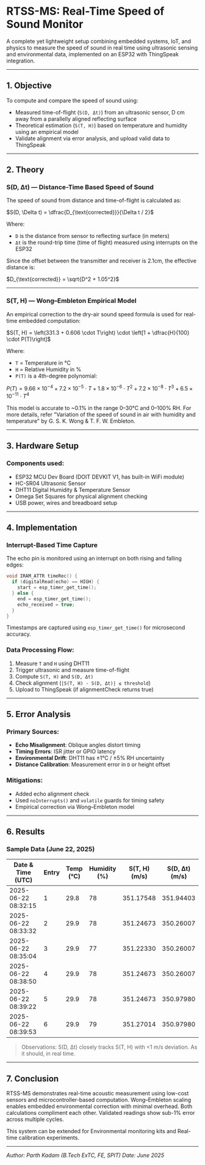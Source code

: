 # RTSS-MS: Real-Time Speed of Sound Monitor

A complete yet lightweight setup combining embedded systems, IoT, and physics to measure the speed of sound in real time using ultrasonic sensing and environmental data, implemented on an ESP32 with ThingSpeak integration.

---

## 1. Objective

To compute and compare the speed of sound using:

* Measured time-of-flight (`S(D, Δt)`) from an ultrasonic sensor, D cm away from a parallelly aligned reflecting surface
* Theoretical estimation (`S(T, H)`) based on temperature and humidity using an empirical model
* Validate alignment via error analysis, and upload valid data to ThingSpeak

---

## 2. Theory

### S(D, Δt) — Distance-Time Based Speed of Sound

The speed of sound from distance and time-of-flight is calculated as:

$S(D, \Delta t) = \dfrac{D_{\text{corrected}}}{\Delta t / 2}$

Where:

* `D` is the distance from sensor to reflecting surface (in meters)
* `Δt` is the round-trip time (time of flight) measured using interrupts on the ESP32

Since the offset between the transmitter and receiver is 2.1cm, the effective distance is:

$D_{\text{corrected}} = \sqrt{D^2 + 1.05^2}$  

---

### S(T, H) — Wong–Embleton Empirical Model

An empirical correction to the dry-air sound speed formula is used for real-time embedded computation:

$S(T, H) = \left(331.3 + 0.606 \cdot T\right) \cdot \left[1 + \dfrac{H}{100} \cdot P(T)\right]$

Where:

* `T` = Temperature in °C
* `H` = Relative Humidity in %
* `P(T)` is a 4th-degree polynomial:

$P(T) = 9.66 \times 10^{-4} + 7.2 \times 10^{-5} \cdot T + 1.8 \times 10^{-6} \cdot T^2 + 7.2 \times 10^{-8} \cdot T^3 + 6.5 \times 10^{-11} \cdot T^4$

This model is accurate to \~0.1% in the range 0–30°C and 0–100% RH. For more details, refer "Variation of the speed of sound in air with humidity and temperature" by G. S. K. Wong & T. F. W. Embleton.

---

## 3. Hardware Setup

### Components used:

* ESP32 MCU Dev Board (DOIT DEVKIT V1, has built-in WiFi module)
* HC-SR04 Ultrasonic Sensor
* DHT11 Digital Humidity & Temperature Sensor
* Omega Set Squares for physical alignment checking
* USB power, wires and breadboard setup

---

## 4. Implementation

### Interrupt-Based Time Capture

The echo pin is monitored using an interrupt on both rising and falling edges:

```cpp
void IRAM_ATTR timeRec() {
  if (digitalRead(echo) == HIGH) {
    start = esp_timer_get_time();
  } else {
    end = esp_timer_get_time();
    echo_received = true;
  }
}
```

Timestamps are captured using `esp_timer_get_time()` for microsecond accuracy.

### Data Processing Flow:

1. Measure `T` and `H` using DHT11
2. Trigger ultrasonic and measure time-of-flight
3. Compute `S(T, H)` and `S(D, Δt)`
4. Check alignment (`|S(T, H) - S(D, Δt)| ≤ threshold`)
5. Upload to ThingSpeak (if alignmentCheck returns true)

---

## 5. Error Analysis

### Primary Sources:

* **Echo Misalignment**: Oblique angles distort timing
* **Timing Errors**: ISR jitter or GPIO latency
* **Environmental Drift**: DHT11 has ±1°C / ±5% RH uncertainty
* **Distance Calibration**: Measurement error in `D` or height offset

### Mitigations:

* Added echo alignment check
* Used `noInterrupts()` and `volatile` guards for timing safety
* Empirical correction via Wong–Embleton model

---

## 6. Results

### Sample Data (June 22, 2025)

| Date & Time (UTC)   | Entry | Temp (°C) | Humidity (%) | S(T, H) (m/s) | S(D, Δt) (m/s) |
| ------------------- | ----- | --------- | ------------ | ------------- | -------------- |
| 2025-06-22 08:32:15 | 1     | 29.8      | 78           | 351.17548     | 351.94403      |
| 2025-06-22 08:33:32 | 2     | 29.9      | 78           | 351.24673     | 350.26007      |
| 2025-06-22 08:35:04 | 3     | 29.9      | 77           | 351.22330     | 350.26007      |
| 2025-06-22 08:38:50 | 4     | 29.9      | 78           | 351.24673     | 350.26007      |
| 2025-06-22 08:39:22 | 5     | 29.9      | 78           | 351.24673     | 350.97980      |
| 2025-06-22 08:39:53 | 6     | 29.9      | 79           | 351.27014     | 350.97980      |

> Observations: S(D, Δt) closely tracks S(T, H) with <1 m/s deviation. As it should, in real time.

---

## 7. Conclusion

RTSS-MS demonstrates real-time acoustic measurement using low-cost sensors and microcontroller-based computation. Wong–Embleton scaling enables embedded environmental correction with minimal overhead. Both calculations compliment each other. Validated readings show sub-1% error across multiple cycles.

This system can be extended for Environmental monitoring kits and Real-time calibration experiments.

---
*Author: Parth Kadam (B.Tech ExTC, FE, SPIT)*
*Date: June 2025*
